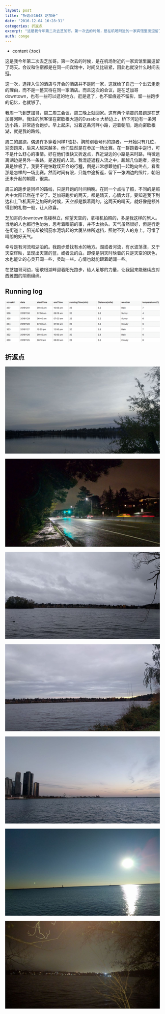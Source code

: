 ```yaml
---
layout: post
title: "折返点1648 芝加哥"
date: "2016-12-04 16:28:31"
categories: 折返点
excerpt: "这是我今年第二次去芝加哥。第一次去的时候，是在机场附近的一家宾馆里面逗留了两天。会议和住宿都是在同一间宾馆中，时间又比较紧，因此也就没什么时间去..."
auth: conge
---
```

* content
{:toc}

这是我今年第二次去芝加哥。第一次去的时候，是在机场附近的一家宾馆里面逗留了两天。会议和住宿都是在同一间宾馆中，时间又比较紧，因此也就没什么时间去逛。

这一次，选择入住的酒店与开会的酒店并不是同一家，这就给了自己一个出去走走的理由，而不是一整天待在同一家酒店。而且这次的会议，是在芝加哥downtown，也有一些可以逛的地方。逛是逛了，也不留痕迹不留影，留一些跑步的记忆，也就够了。

我周一飞到芝加哥，周二周三会议，周三晚上就回家。这有两个清晨的晨跑是在芝加哥河畔。我住的旅客馆在密歇根大道的Dusable 大桥边上，桥下河边有一条河边小路，非常适合跑步。早上起床，沿着这条河畔小路，迎着朝阳，跑向密歇根湖，就是我的路线。

周二的晨跑，偶遇许多穿着同样T恤衫，胸前别着号码的跑者。一开始只有几位，迎面跑来，后来人越来越多，他们显然是在参加一场比赛。在一群跑着中逆行，可不是什么舒心的事情。好在他们很快又折返点，靠近湖边的小路是来时路，稍微远离湖边是另外一条路，是返程的人流。我混迹返程人流之中，超越几位跑者，感觉真是妙极了。我要不是怕耽误开会的行程，倒是非常想跟他们一起跑向终点，看看那是怎样的一场比赛。然而时间有限，只能中途折返，留下一张湖边的照片，朝阳还未升起的朝霞，很美。

周三的跑步是同样的路线，只是开跑的时间稍晚。在同一个点拍了照，不同的是照片中太阳已然在半空了。芝加哥跑步的两天，都是晴天，心情大好。要知道我下到达和上飞机离开芝加哥的时候，天空都是飘着雨的。这两天的晴天，就好像是额外得到的礼物一般，让人欣喜。

芝加哥的downtown高楼林立，仰望天空的，拿相机拍照的，多是我这样的旅人。当地的人也都行色匆匆，思考着眼前的事，并不太抬头。天气虽然很好，但是行走在街道上，阳光却被钢筋水泥筑起的大厦丛林所遮挡，照射不到人的身上。可惜了晴朗的好天气。

幸亏是有河流和湖泊的。我跑步爱找有水的地方。湖或者河流，有水波荡漾，又于天空辉映，呈现出天空的蓝，或者云的白。即便是阴天时映着的只是天空的灰色，水也能让的心灵开阔一些，灵动一些。心情也就能跟着朗润一些。

在芝加哥河边，密歇根湖畔迎着阳光跑步，给人足够的力量，让我回来能继续应对西雅图的阴雨绵绵。


## Running log

![running log week 48](/assets/images/折返点/118382-787567e4139ad34d.png)

## 折返点

![20161125.jpg](/assets/images/折返点/118382-fa7f743dd06443e9.jpg)

![20161126.jpg](/assets/images/折返点/118382-18ea271420327a14.jpg)

![20161127.jpg](/assets/images/折返点/118382-34d2119265a79afb.jpg)

![20161128.jpg](/assets/images/折返点/118382-5d22322d08d8986b.jpg)

![20161129.jpg](/assets/images/折返点/118382-32fe42a86877eb71.jpg)

![20161130.jpg](/assets/images/折返点/118382-ba2de5ca50f6e09a.jpg)

![20161201.jpg](/assets/images/折返点/118382-63979a5e17c1d54b.jpg)
